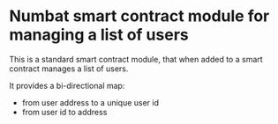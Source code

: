 # Numbat smart contract module for managing a list of users

This is a standard smart contract module, that when added to a smart contract manages a list of users.

It provides a bi-directional map:
* from user address to a unique user id
* from user id to address
